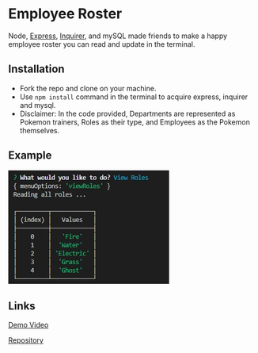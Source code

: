 # Employee Roster
Node, [Express](https://expressjs.com/), [Inquirer](https://github.com/SBoudrias/Inquirer.js/), and mySQL made friends to make a happy employee roster you can read and update in the terminal.


## Installation 
* Fork the repo and clone on your machine.
* Use `npm install` command in the terminal to acquire express, inquirer and mysql.
* Disclaimer: In the code provided, Departments are represented as Pokemon trainers, Roles as their type, and Employees as the Pokemon themselves.

## Example

![Example](example.JPG)

## Links

[Demo Video](https://drive.google.com/file/d/1grybF3Pjum-00wl_jNkR2ei5ca5Vy0Tk/view)

[Repository](https://github.com/B-Audette/employee_roster)

